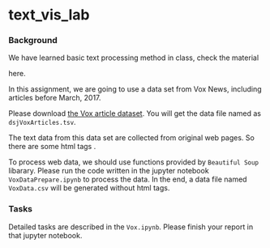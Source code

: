 # text_vis_lab

### Background

We have learned basic text processing method in class, check the material 

here. 

In this assignment, we are going to use a data set from Vox News, including articles before March, 2017. 

Please download [the Vox article dataset]( `https://data.world/elenadata/vox-articles` ). You will get the data file named as `dsjVoxArticles.tsv`.

The text data from this data set are collected from original web pages. So there are some html tags . 

To process web data, we should use functions provided by `Beautiful Soup` libarary. Please run the code written in the jupyter notebook `VoxDataPrepare.ipynb` to process the data. In the end, a data file named `VoxData.csv` will be generated without html tags. 

### Tasks

Detailed tasks are described in the `Vox.ipynb`. Please finish your report in that jupyter notebook.

